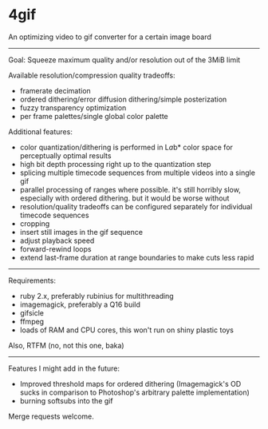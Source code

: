 # 4gif

An optimizing video to gif converter for a certain image board

---

Goal: Squeeze maximum quality and/or resolution out of the 3MiB limit

Available resolution/compression quality tradeoffs:

* framerate decimation
* ordered dithering/error diffusion dithering/simple posterization
* fuzzy transparency optimization
* per frame palettes/single global color palette

Additional features:

* color quantization/dithering is performed in L*a*b* color space for perceptually optimal results
* high bit depth processing right up to the quantization step
* splicing multiple timecode sequences from multiple videos into a single gif
* parallel processing of ranges where possible. it's still horribly slow, especially with ordered dithering. but it would be worse without
* resolution/quality tradeoffs can be configured separately for individual timecode sequences 
* cropping
* insert still images in the gif sequence
* adjust playback speed
* forward-rewind loops
* extend last-frame duration at range boundaries to make cuts less rapid


---

Requirements:

* ruby 2.x, preferably rubinius for multithreading
* imagemagick, preferably a Q16 build
* gifsicle
* ffmpeg
* loads of RAM and CPU cores, this won't run on shiny plastic toys

Also, RTFM (no, not this one, baka)

---

Features I might add in the future:

* Improved threshold maps for ordered dithering (Imagemagick's OD sucks in comparison to Photoshop's arbitrary palette implementation)
* burning softsubs into the gif

Merge requests welcome.